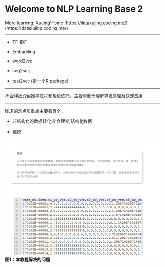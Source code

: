 # Welcome to NLP Learning Base 2

More learning: XuJing'Home [https://dataxujing.coding.me/](https://dataxujing.coding.me/)


----

+ TF-IDF

+ Embadding

+ word2vec

+ seq2seq

+ test2vec (是一个R package)

----

不会详细介绍推导过程和理论依托，主要侧重于理解算法原理及快速应用

----

NLP的难点和重点主要有两个：

+ 非结构化的数据转化成‘合理’的结构化数据

+ 建模


![](img/1.jpg)
**图1：本教程解决的问题**

